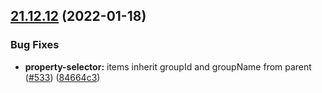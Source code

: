 ## [21.12.12](https://github.com/growingio/gio-design-pro/compare/v21.12.11...v21.12.12) (2022-01-18)


### Bug Fixes

* **property-selector:** items inherit groupId and groupName from parent ([#533](https://github.com/growingio/gio-design-pro/issues/533)) ([84664c3](https://github.com/growingio/gio-design-pro/commit/84664c37c21d926468f989451b11abdf0b6796a2))



